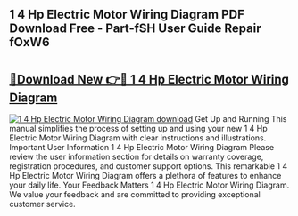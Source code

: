 ## 1 4 Hp Electric Motor Wiring Diagram PDF Download Free - Part-fSH User Guide Repair fOxW6

# <h2><a href="http://dfp1qgj.blite.top/?on=1+4+Hp+Electric+Motor+Wiring+Diagram">🔗Download New 👉🔴 1 4 Hp Electric Motor Wiring Diagram</a></h2>

[![1 4 Hp Electric Motor Wiring Diagram download](https://i.imgur.com/lujVjoI.png)](http://dfp1qgj.blite.top/?on=1+4+Hp+Electric+Motor+Wiring+Diagram)
Get Up and Running This manual simplifies the process of setting up and using your new 1 4 Hp Electric Motor Wiring Diagram with clear instructions and illustrations. Important User Information 1 4 Hp Electric Motor Wiring Diagram Please review the user information section for details on warranty coverage, registration procedures, and customer support options. This remarkable 1 4 Hp Electric Motor Wiring Diagram offers a plethora of features to enhance your daily life. Your Feedback Matters 1 4 Hp Electric Motor Wiring Diagram. We value your feedback and are committed to providing exceptional customer service.
